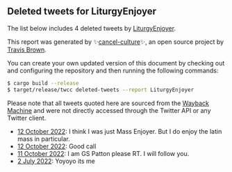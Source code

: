 ## Deleted tweets for LiturgyEnjoyer

The list below includes 4 deleted tweets by
[LiturgyEnjoyer](https://twitter.com/LiturgyEnjoyer).



This report was generated by ✨[cancel-culture](https://github.com/travisbrown/cancel-culture)✨,
an open source project by [Travis Brown](https://twitter.com/travisbrown).

You can create your own updated version of this document by checking out and configuring the
repository and then running the following commands:

```bash
$ cargo build --release
$ target/release/twcc deleted-tweets --report LiturgyEnjoyer
```

Please note that all tweets quoted here are sourced from the
[Wayback Machine](https://web.archive.org) and were not directly accessed through the Twitter API or
any Twitter client.

* [12 October 2022](https://web.archive.org/web/20221012005349/https://twitter.com/LiturgyEnjoyer/status/1579977262434115584): I think I was just Mass Enjoyer. But I do enjoy the latin mass in particular. <!--1579995042353401857-->
* [12 October 2022](https://web.archive.org/web/20221012005349/https://twitter.com/LiturgyEnjoyer/status/1579977262434115584): Good call <!--1579992099105443841-->
* [11 October 2022](https://web.archive.org/web/20221012005349/https://twitter.com/LiturgyEnjoyer/status/1579977262434115584): I am GS Patton please RT. I will follow you. <!--1579977262434115584-->
* [ 2 July 2022](https://web.archive.org/web/20220702150846/https://twitter.com/LiturgyEnjoyer/status/1543250183789707264): Yoyoyo its me <!--1543250183789707264-->
